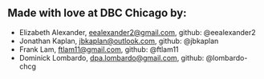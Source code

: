 ## Made with love at DBC Chicago by:
* Elizabeth Alexander, eealexander2@gmail.com, github: @eealexander2
* Jonathan Kaplan, jbkaplan@outlook.com, github: @jbkaplan
* Frank Lam, ftlam11@gmail.com, github: @ftlam11
* Dominick Lombardo, dpa.lombardo@gmail.com, github: @lombardo-chcg
